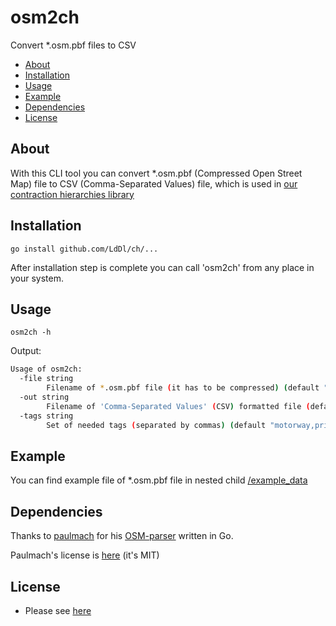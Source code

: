 # osm2ch
Convert *.osm.pbf files to CSV

- [About](#about)
- [Installation](#installation)
- [Usage](#usage)
- [Example](#example)
- [Dependencies](#dependencies)
- [License](#license)

## About
With this CLI tool you can convert *.osm.pbf (Compressed Open Street Map) file to CSV (Comma-Separated Values) file, which is used in [our contraction hierarchies library](https://github.com/LdDl/ch#ch---contraction-hierarchies)

## Installation
```shell
go install github.com/LdDl/ch/...
```
After installation step is complete you can call 'osm2ch' from any place in your system.

## Usage
```shell
osm2ch -h
```
Output:
```sh
Usage of osm2ch:
  -file string
        Filename of *.osm.pbf file (it has to be compressed) (default "my_graph.osm.pbf")
  -out string
        Filename of 'Comma-Separated Values' (CSV) formatted file (default "my_graph.csv")
  -tags string
        Set of needed tags (separated by commas) (default "motorway,primary,primary_link,road,secondary,secondary_link,residential,tertiary,tertiary_link,unclassified,trunk,trunk_link")
```

## Example
You can find example file of *.osm.pbf file in nested child [/example_data](/example_data)

## Dependencies
Thanks to [paulmach](https://github.com/paulmach) for his [OSM-parser](https://github.com/paulmach/osm) written in Go.

Paulmach's license is [here](https://github.com/paulmach/osm/blob/master/LICENSE.md) (it's MIT)

## License
- Please see [here](https://github.com/LdDl/ch/blob/master/LICENSE)